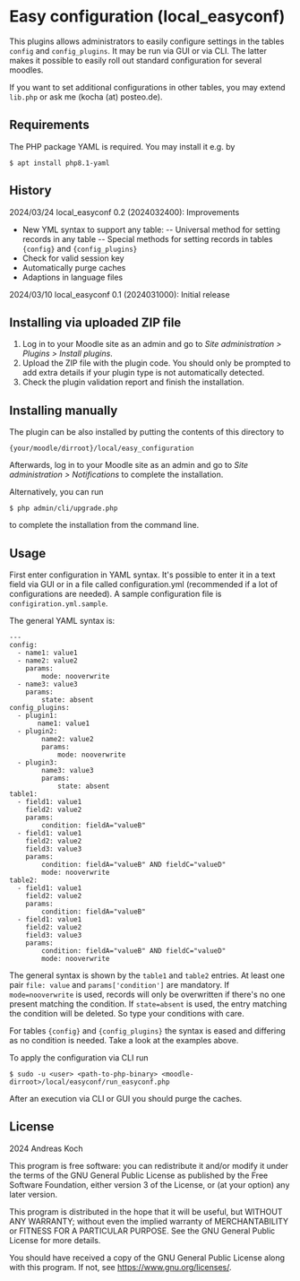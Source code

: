 # Easy configuration (local_easyconf) #

This plugins allows administrators to easily configure settings in the tables `config` and
`config_plugins`. It may be run via GUI or via CLI. The latter makes it possible
to easily roll out standard configuration for several moodles.

If you want to set additional configurations in other tables, you may extend `lib.php`
or ask me (kocha (at) posteo.de).

## Requirements ##
The PHP package YAML is required. You may install it e.g. by

    $ apt install php8.1-yaml

## History ##
2024/03/24 local_easyconf 0.2 (2024032400): Improvements 
- New YML syntax to support any table:
-- Universal method for setting records in any table
-- Special methods for setting records in tables `{config}` and `{config_plugins}`
- Check for valid session key
- Automatically purge caches
- Adaptions in language files

2024/03/10 local_easyconf 0.1 (2024031000): Initial release

## Installing via uploaded ZIP file ##

1. Log in to your Moodle site as an admin and go to _Site administration >
   Plugins > Install plugins_.
2. Upload the ZIP file with the plugin code. You should only be prompted to add
   extra details if your plugin type is not automatically detected.
3. Check the plugin validation report and finish the installation.

## Installing manually ##

The plugin can be also installed by putting the contents of this directory to

    {your/moodle/dirroot}/local/easy_configuration

Afterwards, log in to your Moodle site as an admin and go to _Site administration >
Notifications_ to complete the installation.

Alternatively, you can run

    $ php admin/cli/upgrade.php

to complete the installation from the command line.

## Usage ##

First enter configuration in YAML syntax. It's possible to enter it in a text field
via GUI or in a file called configuration.yml (recommended if a lot of configurations
are needed). A sample configuration file is `configiration.yml.sample`.

The general YAML syntax is:

```
---
config:
  - name1: value1
  - name2: value2
    params:
        mode: nooverwrite
  - name3: value3
    params:
        state: absent
config_plugins:
  - plugin1:
       name1: value1
  - plugin2:
        name2: value2
        params:
            mode: nooverwrite
  - plugin3:
        name3: value3
        params:
            state: absent
table1:
  - field1: value1
    field2: value2
    params:
        condition: fieldA="valueB"
  - field1: value1
    field2: value2
    field3: value3
    params:
        condition: fieldA="valueB" AND fieldC="valueD"
        mode: nooverwrite
table2:
  - field1: value1
    field2: value2
    params:
        condition: fieldA="valueB"
  - field1: value1
    field2: value2
    field3: value3
    params:
        condition: fieldA="valueB" AND fieldC="valueD"
        mode: nooverwrite
```

The general syntax is shown by the `table1` and `table2` entries.
At least one pair `file: value` and `params['condition']` are mandatory.
If `mode=nooverwrite` is used, records will only be overwritten if there's no one present matching the condition.
If `state=absent` is used, the entry matching the condition will be deleted. So type your conditions with care.

For tables `{config}` and `{config_plugins}` the syntax is eased and differing as no condition is needed.
Take a look at the examples above.

To apply the configuration via CLI run

    $ sudo -u <user> <path-to-php-binary> <moodle-dirroot>/local/easyconf/run_easyconf.php

After an execution via CLI or GUI you should purge the caches.

## License ##

2024 Andreas Koch

This program is free software: you can redistribute it and/or modify it under
the terms of the GNU General Public License as published by the Free Software
Foundation, either version 3 of the License, or (at your option) any later
version.

This program is distributed in the hope that it will be useful, but WITHOUT ANY
WARRANTY; without even the implied warranty of MERCHANTABILITY or FITNESS FOR A
PARTICULAR PURPOSE.  See the GNU General Public License for more details.

You should have received a copy of the GNU General Public License along with
this program.  If not, see <https://www.gnu.org/licenses/>.
